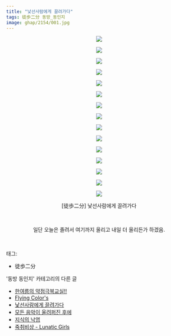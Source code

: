 ```yaml
---
title: "낯선사람에게 끌려가다"
tags: 徒歩二分 동방_동인지
image: ghap/2154/001.jpg
---
```

<div class="article">
<p style="text-align: center; clear: none; float: none;"><img src="{{ site.nasurl }}/ghap/2154/001.jpg"/></p>
<p style="text-align: center; clear: none; float: none;"><img src="{{ site.nasurl }}/ghap/2154/002.jpg"/></p>
<p style="text-align: center; clear: none; float: none;"><img src="{{ site.nasurl }}/ghap/2154/003.jpg"/></p>
<p style="text-align: center; clear: none; float: none;"><img src="{{ site.nasurl }}/ghap/2154/004.jpg"/></p>
<p style="text-align: center; clear: none; float: none;"><img src="{{ site.nasurl }}/ghap/2154/005.jpg"/></p>
<p style="text-align: center; clear: none; float: none;"><img src="{{ site.nasurl }}/ghap/2154/006.jpg"/></p>
<p style="text-align: center; clear: none; float: none;"><img src="{{ site.nasurl }}/ghap/2154/007.jpg"/></p>
<p style="text-align: center; clear: none; float: none;"><img src="{{ site.nasurl }}/ghap/2154/008.jpg"/></p>
<p style="text-align: center; clear: none; float: none;"><img src="{{ site.nasurl }}/ghap/2154/009.jpg"/></p>
<p style="text-align: center; clear: none; float: none;"><img src="{{ site.nasurl }}/ghap/2154/010.jpg"/></p>
<p style="text-align: center; clear: none; float: none;"><img src="{{ site.nasurl }}/ghap/2154/011.jpg"/></p>
<p style="text-align: center; clear: none; float: none;"><img src="{{ site.nasurl }}/ghap/2154/012.jpg"/></p>
<p style="text-align: center; clear: none; float: none;"><img src="{{ site.nasurl }}/ghap/2154/013.jpg"/></p>
<p style="text-align: center; clear: none; float: none;"><img src="{{ site.nasurl }}/ghap/2154/014.jpg"/></p>
<p style="text-align: center; clear: none; float: none;"><img src="{{ site.nasurl }}/ghap/2154/015.jpg"/></p>
<p style="text-align: center; clear: none; float: none;">[徒歩二分] 낯선사람에게 끌려가다</p>
<p style="text-align: center; clear: none; float: none;"><br/></p>
<p style="text-align: center; clear: none; float: none;">일단 오늘은 졸려서 여기까지 올리고 내일 더 올리든가 하겠음.</p>
<p><br/></p>
</div><div class="tagTrail">
<p>태그: </p>
<ul>
<li>徒歩二分</li>
</ul>
</div><div class="another">
<p>'동방 동인지' 카테고리의 다른 글</p>
<ul>
<li><a href="/2016-09-13-ghap_2156">한여름의 약점극복교실!!</a></li>
<li><a href="/2016-09-13-ghap_2155">Flying Color's</a></li>
<li><a href="/2016-09-12-ghap_2154">낯선사람에게 끌려가다</a></li>
<li><a href="/2016-09-12-ghap_2153">모든 음악이 울려퍼진 후에</a></li>
<li><a href="/2016-09-12-ghap_2152">지식의 낙엽</a></li>
<li><a href="/2016-09-12-ghap_2150">죽취비상 - Lunatic Girls</a></li>
</ul>
</div><div class="cb_module cb_fluid">
<div class="cb_wrt cb_profile">
</div><!-- commentList close -->
</div>